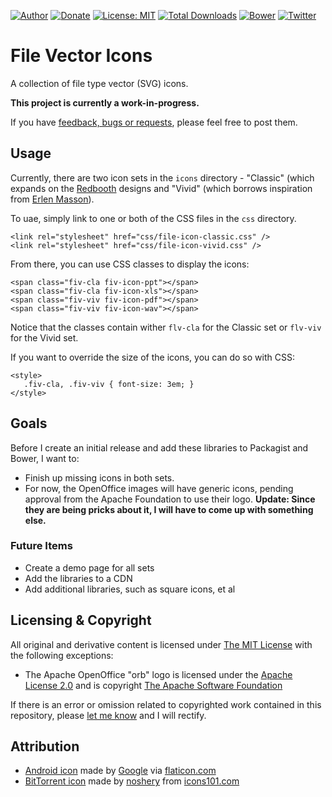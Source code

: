 [![Author](https://img.shields.io/badge/author-Daniel%20M.%20Hendricks-blue.svg)](https://www.danhendricks.com)
[![Donate](https://img.shields.io/badge/Donate-PayPal-green.svg)](https://paypal.me/danielhendricks)
[![License: MIT](https://img.shields.io/badge/License-MIT-yellow.svg)](https://opensource.org/licenses/MIT)
[![Total Downloads](https://img.shields.io/packagist/dt/dmhendricks/file-icon-vectors.svg)](https://packagist.org/packages/dmhendricks/file-icon-vectors)
[![Bower](https://img.shields.io/bower/v/file-icon-vectors.svg)](https://github.com/dmhendricks/file-icon-vectors)
[![Twitter](https://img.shields.io/twitter/url/https/github.com/dmhendricks/file-icon-vectors.svg?style=social)](https://twitter.com/danielhendricks)

# File Vector Icons

A collection of file type vector (SVG) icons.

**This project is currently a work-in-progress.**

If you have [feedback, bugs or requests](https://github.com/dmhendricks/file-icon-vectors/issues), please feel free to post them.

## Usage

Currently, there are two icon sets in the `icons` directory - "Classic" (which expands on the [Redbooth](https://github.com/redbooth/free-file-icons) designs and "Vivid" (which borrows inspiration from [Erlen Masson](https://www.sketchappsources.com/svg-resource/1856-vector-file-type-icons-sketch-freebie-resource.html)).

To uae, simply link to one or both of the CSS files in the `css` directory.

```
<link rel="stylesheet" href="css/file-icon-classic.css" />
<link rel="stylesheet" href="css/file-icon-vivid.css" />
```

From there, you can use CSS classes to display the icons:

```
<span class="fiv-cla fiv-icon-ppt"></span>
<span class="fiv-cla fiv-icon-xls"></span>
<span class="fiv-viv fiv-icon-pdf"></span>
<span class="fiv-viv fiv-icon-wav"></span>
```

Notice that the classes contain wither `flv-cla` for the Classic set or `flv-viv` for the Vivid set.

If you want to override the size of the icons, you can do so with CSS:

```
<style>
   .fiv-cla, .fiv-viv { font-size: 3em; }
</style>
```

## Goals

Before I create an initial release and add these libraries to Packagist and Bower, I want to:

* Finish up missing icons in both sets.
* For now, the OpenOffice images will have generic icons, pending approval from the Apache Foundation to use their logo. **Update: Since they are being pricks about it, I will have to come up with something else.**

### Future Items

* Create a demo page for all sets
* Add the libraries to a CDN
* Add additional libraries, such as square icons, et al

## Licensing & Copyright

All original and derivative content is licensed under [The MIT License](https://github.com/dmhendricks/file-icon-vectors/blob/master/LICENSE) with the following exceptions:

* The Apache OpenOffice "orb" logo is licensed under the [Apache License 2.0](https://openoffice.apache.org/license.html) and is copyright [The Apache Software Foundation](https://www.apache.org/)

If there is an error or omission related to copyrighted work contained in this repository, please [let me know](https://github.com/dmhendricks/file-icon-vectors/issues/) and I will rectify.

## Attribution

* [Android icon](https://www.flaticon.com/free-icon/android-logo_61120) made by [Google](https://www.flaticon.com/authors/google) via [flaticon.com](https://www.flaticon.com/)
* [BitTorrent icon](http://www.icons101.com/icon/id_73504/setid_2388/Minimalist_Black_Icons__WIP_by_noshery/bittorrent) made by [noshery](http://www.icons101.com/artist/id_2388/noshery) from [icons101.com](http://www.icons101.com/)
